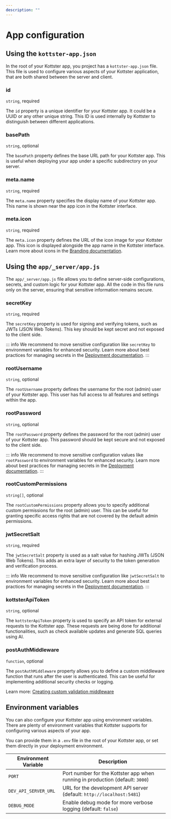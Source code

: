 ```yaml
---
description: ""
---
```


# App configuration

## Using the `kottster-app.json`

In the root of your Kottster app, you project has a `kottster-app.json` file. This file is used to configure various aspects of your Kottster application, that are both shared between the server and client.

### id

`string`, required

The `id` property is a unique identifier for your Kottster app. It could be a UUID or any other unique string. This ID is used internally by Kottster to distinguish between different applications.

### basePath

`string`, optional

The `basePath` property defines the base URL path for your Kottster app. This is useful when deploying your app under a specific subdirectory on your server.

### meta.name

`string`, required

The `meta.name` property specifies the display name of your Kottster app. This name is shown near the app icon in the Kottster interface.

### meta.icon

`string`, required

The `meta.icon` property defines the URL of the icon image for your Kottster app. This icon is displayed alongside the app name in the Kottster interface. Learn more about icons in the [Branding documentation](../app-configuration/branding.md#logo).

## Using the `app/_server/app.js`

The `app/_server/app.js` file allows you to define server-side configurations, secrets, and custom logic for your Kottster app. All the code in this file runs only on the server, ensuring that sensitive information remains secure.

### secretKey

`string`, required

The `secretKey` property is used for signing and verifying tokens, such as JWTs (JSON Web Tokens). This key should be kept secret and not exposed to the client side.

::: info
We recommend to move sensitive configuration like `secretKey` to environment variables for enhanced security. Learn more about best practices for managing secrets in the [Deployment documentation](../deploying.md#before-you-deploy).
:::

### rootUsername

`string`, optional

The `rootUsername` property defines the username for the root (admin) user of your Kottster app. This user has full access to all features and settings within the app.

### rootPassword

`string`, optional

The `rootPassword` property defines the password for the root (admin) user of your Kottster app. This password should be kept secure and not exposed to the client side.

::: info
We recommend to move sensitive configuration values like `rootPassword` to environment variables for enhanced security. Learn more about best practices for managing secrets in the [Deployment documentation](../deploying.md#before-you-deploy).
:::

### rootCustomPermissions

`string[]`, optional

The `rootCustomPermissions` property allows you to specify additional custom permissions for the root (admin) user. This can be useful for granting specific access rights that are not covered by the default admin permissions.

### jwtSecretSalt

`string`, required

The `jwtSecretSalt` property is used as a salt value for hashing JWTs (JSON Web Tokens). This adds an extra layer of security to the token generation and verification process.

::: info
We recommend to move sensitive configuration like `jwtSecretSalt` to environment variables for enhanced security. Learn more about best practices for managing secrets in the [Deployment documentation](../deploying.md#before-you-deploy).
:::

### kottsterApiToken

`string`, optional

The `kottsterApiToken` property is used to specify an API token for external requests to the Kottster app. These requests are being done for additional functionalities, such as check available updates and generate SQL queries using AI.

### postAuthMiddleware

`function`, optional

The `postAuthMiddleware` property allows you to define a custom middleware function that runs after the user is authenticated. This can be useful for implementing additional security checks or logging.

Learn more: [Creating custom validation middleware](./identity-provider.md#custom-validation-middleware)

## Environment variables

You can also configure your Kottster app using environment variables. There are plenty of environment variables that Kottster supports for configuring various aspects of your app.

You can provide them in a `.env` file in the root of your Kottster app, or set them directly in your deployment environment.

| Environment Variable | Description |
|----------------------|-------------|
| `PORT` | Port number for the Kottster app when running in production (default: `3000`) |
| `DEV_API_SERVER_URL` | URL for the development API server (default: `http://localhost:5481`) |
| `DEBUG_MODE` | Enable debug mode for more verbose logging (default: `false`) |